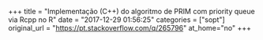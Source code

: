 +++
title = "Implementação (C++) do algoritmo de PRIM com priority queue via Rcpp no R"
date = "2017-12-29 01:56:25"
categories = ["sopt"]
original_url = "https://pt.stackoverflow.com/q/265796"
at_home="no"
+++


